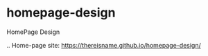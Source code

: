 # homepage-design
HomePage Design

.. Home-page site: https://thereisname.github.io/homepage-design/
